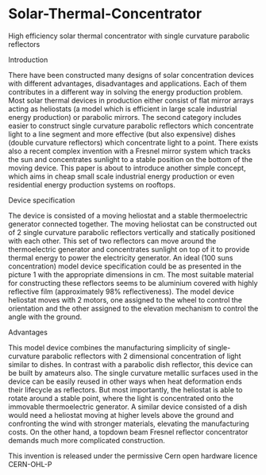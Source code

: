 # Solar-Thermal-Concentrator
High efficiency solar thermal concentrator with single curvature parabolic reflectors

Introduction

There have been constructed many designs of solar concentration devices with different advantages, disadvantages and applications. Each of them contributes in a different way in solving the energy production problem.
Most solar thermal devices in production either consist of flat mirror arrays acting as heliostats (a model which is efficient in large scale industrial energy production) or parabolic mirrors.
The second category includes easier to construct single curvature parabolic reflectors which concentrate light to a line segment and more effective (but also expensive) dishes (double curvature reflectors) which concentrate light to a point. There exists also a recent complex invention with a Fresnel mirror system which tracks the sun and concentrates sunlight to a stable position on the bottom of the moving device.
This paper is about to introduce another simple concept, which aims in cheap small scale industrial energy production or even residential energy production systems on rooftops.

Device specification

The device is consisted of a moving heliostat and a stable thermoelectric generator connected together. The moving heliostat can be constructed out of 2 single curvature parabolic reflectors vertically and statically positioned with each other. This set of two reflectors can move around the thermoelectric generator and concentrates sunlight on top of it to provide thermal energy to power the electricity generator.
An ideal (100 suns concentration) model device specification could be as presented in the picture 1 with the appropriate dimensions in cm. The most suitable material for constructing these reflectors seems to be aluminium covered with highly reflective film (approximately 98% reflectiveness). The model device heliostat moves with 2 motors, one assigned to the wheel to control the orientation and the other assigned to the elevation mechanism to control the angle with the ground.

Advantages

This model device combines the manufacturing simplicity of single-curvature parabolic reflectors with 2 dimensional concentration of light similar to dishes. In contrast with a parabolic dish reflector, this device can be built by amateurs also. 
The single curvature metallic surfaces used in the device can be easily reused in other ways when heat deformation ends their lifecycle as reflectors. 
But most importantly, the heliostat is able to rotate around a stable point, where the light is concentrated onto the immovable thermoelectric generator. A similar device consisted of a dish would need a heliostat moving at higher levels above the ground and confronting the wind with stronger materials, elevating the manufacturing costs. On the other hand, a topdown beam Fresnel reflector concentrator demands much more complicated construction.

This invention is released under the permissive Cern open hardware licence CERN-OHL-P
